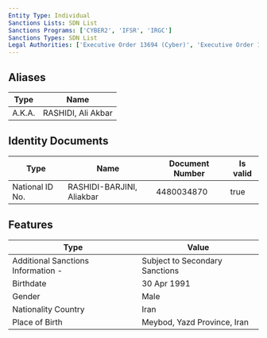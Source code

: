 ```yaml
---
Entity Type: Individual
Sanctions Lists: SDN List
Sanctions Programs: ['CYBER2', 'IFSR', 'IRGC']
Sanctions Types: SDN List
Legal Authorities: ['Executive Order 13694 (Cyber)', 'Executive Order 13757 (Cyber)']
---
```


## Aliases
| Type  | Name      | 
|-------|-----------|
| A.K.A. | RASHIDI, Ali Akbar |

## Identity Documents
| Type  | Name      | Document Number | Is valid |
|-------|-----------|-----------------|----------|
| National ID No. | RASHIDI-BARJINI, Aliakbar | 4480034870 | true |

## Features
| Type  | Value      |
|-------|------------|
| Additional Sanctions Information - | Subject to Secondary Sanctions |
| Birthdate | 30 Apr 1991 |
| Gender | Male |
| Nationality Country | Iran |
| Place of Birth | Meybod, Yazd Province, Iran |
